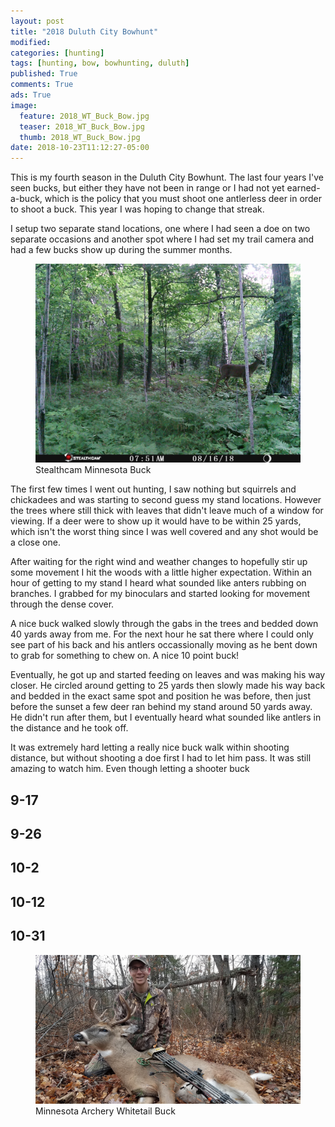 ```yaml
---
layout: post
title: "2018 Duluth City Bowhunt"
modified:
categories: [hunting]
tags: [hunting, bow, bowhunting, duluth]
published: True
comments: True
ads: True
image:
  feature: 2018_WT_Buck_Bow.jpg
  teaser: 2018_WT_Buck_Bow.jpg
  thumb: 2018_WT_Buck_Bow.jpg
date: 2018-10-23T11:12:27-05:00
---
```


This is my fourth season in the Duluth City Bowhunt. The last four years I've seen bucks, but either they have not been in range or I had not yet earned-a-buck, which is the policy that you must shoot one antlerless deer in order to shoot a buck. This year I was hoping to change that streak.

I setup two separate stand locations, one where I had seen a doe on two separate occasions and another spot where I had set my trail camera and had a few bucks show up during the summer months.

<figure>
    <img src="/images/STC_0195.jpg" alt="Stealthcam Minnesota Buck">
    <figcaption>Stealthcam Minnesota Buck</figcaption>
</figure>

The first few times I went out hunting, I saw nothing but squirrels and chickadees and was starting to second guess my stand locations. However the trees where still thick with leaves that didn't leave much of a window for viewing. If a deer were to show up it would have to be within 25 yards, which isn't the worst thing since I was well covered and any shot would be a close one.

After waiting for the right wind and weather changes to hopefully stir up some movement I hit the woods with a little higher expectation. Within an hour of getting to my stand I heard what sounded like anters rubbing on branches. I grabbed for my binoculars and started looking for movement through the dense cover.

A nice buck walked slowly through the gabs in the trees and bedded down 40 yards away from me. For the next hour he sat there where I could only see part of his back and his antlers occassionally moving as he bent down to grab for something to chew on. A nice 10 point buck!

Eventually, he got up and started feeding on leaves and was making his way closer. He circled around getting to 25 yards then slowly made his way back and bedded in the exact same spot and position he was before, then just before the sunset a few deer ran behind my stand around 50 yards away. He didn't run after them, but I eventually heard what sounded like antlers in the distance and he took off.

It was extremely hard letting a really nice buck walk within shooting distance, but without shooting a doe first I had to let him pass. It was still amazing to watch him. Even though letting a shooter buck 


## 9-17

## 9-26

## 10-2

## 10-12

## 10-31

<figure>
    <img src="/images/2018_WT_Buck_Bow.jpg" alt="Minnesota Archery Whitetail Buck">
    <figcaption>Minnesota Archery Whitetail Buck</figcaption>
</figure>
